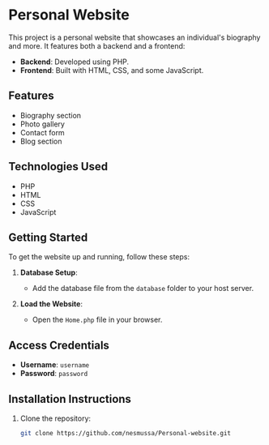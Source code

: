 # Personal Website

This project is a personal website that showcases an individual's biography and more. It features both a backend and a frontend:

- **Backend**: Developed using PHP.
- **Frontend**: Built with HTML, CSS, and some JavaScript.

## Features

- Biography section
- Photo gallery
- Contact form
- Blog section

## Technologies Used

- PHP
- HTML
- CSS
- JavaScript

## Getting Started

To get the website up and running, follow these steps:

1. **Database Setup**:
   - Add the database file from the `database` folder to your host server.

2. **Load the Website**:
   - Open the `Home.php` file in your browser.

## Access Credentials

- **Username**: `username`
- **Password**: `password`

## Installation Instructions

1. Clone the repository:
   ```bash
   git clone https://github.com/nesmussa/Personal-website.git

